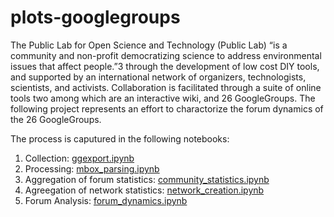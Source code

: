 # plots-googlegroups

The Public Lab for Open Science and Technology (Public Lab) “is a community and non-profit democratizing science to address environmental issues that affect people.”3 through the development of low cost DIY tools, and supported by an international network of organizers, technologists, scientists, and activists.  Collaboration is facilitated through a suite of online tools two among which are an interactive wiki, and 26 GoogleGroups.  The following project represents an effort to charactorize the forum dynamics of the 26 GoogleGroups.  

The process is caputured in the following notebooks:

1. Collection: [ggexport.ipynb](https://github.com/skilfullycurled/plots-googlegroups/blob/master/ggexport.ipynb)
2. Processing: [mbox_parsing.ipynb](https://github.com/skilfullycurled/plots-googlegroups/blob/master/mbox_parsing.ipynb)
3. Aggregation of forum statistics: [community_statistics.ipynb](https://github.com/skilfullycurled/plots-googlegroups/blob/master/community_statistics.ipynb)
4. Agreegation of network statistics: [network_creation.ipynb](https://github.com/skilfullycurled/plots-googlegroups/blob/master/network_creation.ipynb)
5. Forum Analysis: [forum_dynamics.ipynb](https://github.com/skilfullycurled/plots-googlegroups/blob/master/forum_dynamics.ipynb)

